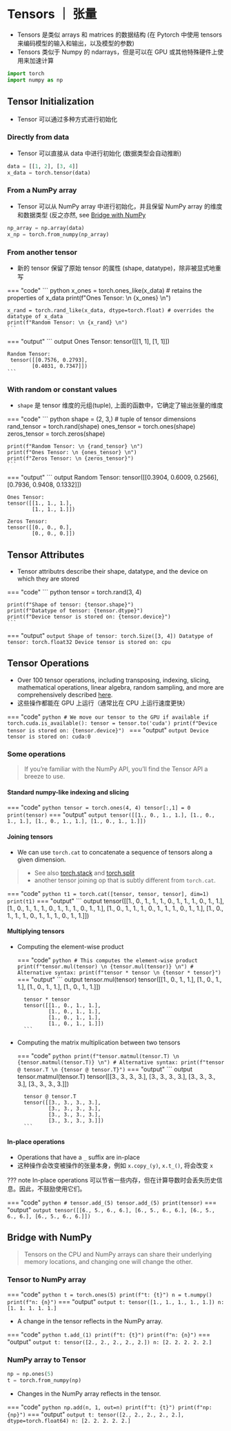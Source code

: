 # Tensors ｜ 张量

- Tensors 是类似 arrays 和 matrices 的数据结构 (在 Pytorch 中使用 tensors 来编码模型的输入和输出，以及模型的参数)
- Tensors 类似于 Numpy 的 ndarrays，但是可以在 GPU 或其他特殊硬件上使用来加速计算

``` python
import torch
import numpy as np
```

## Tensor Initialization

- Tensor 可以通过多种方式进行初始化

### Directly from data

- Tensor 可以直接从 data 中进行初始化 (数据类型会自动推断)

``` python
data = [[1, 2], [3, 4]]
x_data = torch.tensor(data)
```

### From a NumPy array

- Tensor 可以从 NumPy array 中进行初始化，并且保留 NumPy array 的维度和数据类型 (反之亦然, see [Bridge with NumPy](#bridge-with-numpy)

``` python
np_array = np.array(data)
x_np = torch.from_numpy(np_array)
```

### From another tensor

- 新的 tensor 保留了原始 tensor 的属性 (shape, datatype)，除非被显式地重写

=== "code"
    ``` python
    x_ones = torch.ones_like(x_data) # retains the properties of x_data
    print(f"Ones Tensor: \n {x_ones} \n")

    x_rand = torch.rand_like(x_data, dtype=torch.float) # overrides the datatype of x_data
    print(f"Random Tensor: \n {x_rand} \n")
    ```

=== "output"
    ``` output
    Ones Tensor: 
     tensor([[1, 1],
            [1, 1]])

    Random Tensor:
     tensor([[0.7576, 0.2793],
            [0.4031, 0.7347]])
    ```

### With random or constant values

- `shape` 是 tensor 维度的元组(tuple), 上面的函数中，它确定了输出张量的维度

=== "code"
    ``` python
    shape = (2, 3,) # tuple of tensor dimensions
    rand_tensor = torch.rand(shape)
    ones_tensor = torch.ones(shape)
    zeros_tensor = torch.zeros(shape)

    print(f"Random Tensor: \n {rand_tensor} \n")
    print(f"Ones Tensor: \n {ones_tensor} \n")
    print(f"Zeros Tensor: \n {zeros_tensor}")
    ```
=== "output"
    ``` output
    Random Tensor:
    tensor([[0.3904, 0.6009, 0.2566],
            [0.7936, 0.9408, 0.1332]])

    Ones Tensor:
    tensor([[1., 1., 1.],
            [1., 1., 1.]])

    Zeros Tensor:
    tensor([[0., 0., 0.],
            [0., 0., 0.]])

## Tensor Attributes

- Tensor attributrs describe their shape, datatype, and the device on which they are stored

=== "code"
    ``` python
    tensor = torch.rand(3, 4)

    print(f"Shape of tensor: {tensor.shape}")
    print(f"Datatype of tensor: {tensor.dtype}")
    print(f"Device tensor is stored on: {tensor.device}")
    ```
=== "output"
    ``` output
    Shape of tensor: torch.Size([3, 4])
    Datatype of tensor: torch.float32
    Device tensor is stored on: cpu
    ```

## Tensor Operations

- Over 100 tensor operations, including transposing, indexing, slicing, mathematical operations, linear algebra, random sampling, and more are comprehensively described [here](https://pytorch.org/docs/stable/torch.html).
- 这些操作都能在 GPU 上运行（通常比在 CPU 上运行速度更快）

=== "code"
    ```python
    # We move our tensor to the GPU if available
    if torch.cuda.is_available():
        tensor = tensor.to('cuda')
        print(f"Device tensor is stored on: {tensor.device}")
    ```
=== "output"
    ``` output
    Device tensor is stored on: cuda:0
    ```

### Some operations

> If you’re familiar with the NumPy API, you’ll find the Tensor API a breeze to use.

#### Standard numpy-like indexing and slicing

=== "code"
    ``` python
    tensor = torch.ones(4, 4)
    tensor[:,1] = 0
    print(tensor)
    ```
=== "output"
    ``` output
    tensor([[1., 0., 1., 1.],
            [1., 0., 1., 1.],
            [1., 0., 1., 1.],
            [1., 0., 1., 1.]])
    ```

#### Joining tensors

- We can use `torch.cat` to concatenate a sequence of tensors along a given dimension. 

> - See also [torch.stack](https://pytorch.org/docs/stable/generated/torch.stack.html#torch.stack) and [torch.split](https://pytorch.org/docs/stable/generated/torch.split.html#torch.split)
> - another tensor joining op that is subtly different from `torch.cat`.

=== "code"
    ``` python
    t1 = torch.cat([tensor, tensor, tensor], dim=1)
    print(t1)
    ```
=== "output"
    ``` output
    tensor([[1., 0., 1., 1., 1., 0., 1., 1., 1., 0., 1., 1.],
            [1., 0., 1., 1., 1., 0., 1., 1., 1., 0., 1., 1.],
            [1., 0., 1., 1., 1., 0., 1., 1., 1., 0., 1., 1.],
            [1., 0., 1., 1., 1., 0., 1., 1., 1., 0., 1., 1.]])

#### Multiplying tensors

- Computing the element-wise product

    === "code"
        ``` python
        # This computes the element-wise product
        print(f"tensor.mul(tensor) \n {tensor.mul(tensor)} \n")
        # Alternative syntax:
        print(f"tensor * tensor \n {tensor * tensor}")
        ```
    === "output"
        ``` output
        tensor.mul(tensor)
        tensor([[1., 0., 1., 1.],
                [1., 0., 1., 1.],
                [1., 0., 1., 1.],
                [1., 0., 1., 1.]])

        tensor * tensor
        tensor([[1., 0., 1., 1.],
                [1., 0., 1., 1.],
                [1., 0., 1., 1.],
                [1., 0., 1., 1.]])
        ```

- Computing the matrix multiplication between two tensors

    === "code"
        ``` python
        print(f"tensor.matmul(tensor.T) \n {tensor.matmul(tensor.T)} \n")
        # Alternative syntax:
        print(f"tensor @ tensor.T \n {tensor @ tensor.T}")
        ```
    === "output"
        ``` output
        tensor.matmul(tensor.T)
        tensor([[3., 3., 3., 3.],
                [3., 3., 3., 3.],
                [3., 3., 3., 3.],
                [3., 3., 3., 3.]])

        tensor @ tensor.T
        tensor([[3., 3., 3., 3.],
                [3., 3., 3., 3.],
                [3., 3., 3., 3.],
                [3., 3., 3., 3.]])
        ```

#### In-place operations

- Operations that have a `_` suffix are in-place
- 这种操作会改变被操作的张量本身，例如 `x.copy_(y)`, `x.t_()`, 将会改变 `x`

??? note 
    In-place operations 可以节省一些内存，但在计算导数时会丢失历史信息。因此，不鼓励使用它们。

=== "code"
    ``` python
    # tensor.add_(5)
    tensor.add_(5)
    print(tensor)
    ```
=== "output"
    ``` output
    tensor([[6., 5., 6., 6.],
            [6., 5., 6., 6.],
            [6., 5., 6., 6.],
            [6., 5., 6., 6.]])
    ```

## Bridge with NumPy

> Tensors on the CPU and NumPy arrays can share their underlying memory locations, and changing one will change the other.

### Tensor to NumPy array

=== "code"
    ``` python
    t = torch.ones(5)
    print(f"t: {t}")
    n = t.numpy()
    print(f"n: {n}")
    ```
=== "output"
    ``` output
    t: tensor([1., 1., 1., 1., 1.])
    n: [1. 1. 1. 1. 1.]
    ```

- A change in the tensor reflects in the NumPy array.

=== "code"
    ``` python
    t.add_(1)
    print(f"t: {t}")
    print(f"n: {n}")
    ```
=== "output"
    ``` output
    t: tensor([2., 2., 2., 2., 2.])
    n: [2. 2. 2. 2. 2.]
    ```

### NumPy array to Tensor

``` python
np = np.ones(5)
t = torch.from_numpy(np)
```

- Changes in the NumPy array reflects in the tensor.

=== "code"
    ``` python
    np.add(n, 1, out=n)
    print(f"t: {t}")
    print(f"np: {np}")
    ```
=== "output"
    ``` output
    t: tensor([2., 2., 2., 2., 2.], dtype=torch.float64)
    n: [2. 2. 2. 2. 2.]
    ```





